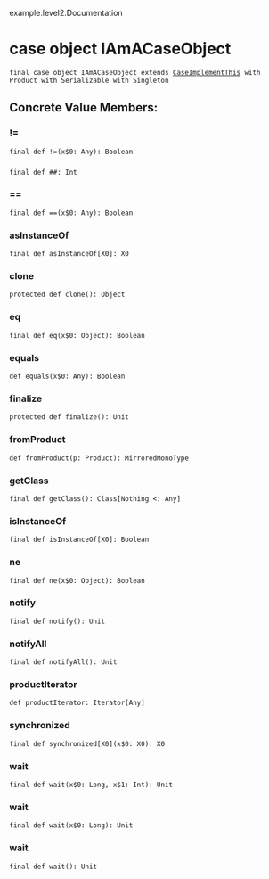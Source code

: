 example.level2.Documentation
# case object IAmACaseObject

<pre><code class="language-scala" >final case object IAmACaseObject extends <a href="./CaseImplementThis.md">CaseImplementThis</a> with Product with Serializable with Singleton</pre></code>
## Concrete Value Members:
### !=
<pre><code class="language-scala" >final def !=(x$0: Any): Boolean</pre></code>

### ##
<pre><code class="language-scala" >final def ##: Int</pre></code>

### ==
<pre><code class="language-scala" >final def ==(x$0: Any): Boolean</pre></code>

### asInstanceOf
<pre><code class="language-scala" >final def asInstanceOf[X0]: X0</pre></code>

### clone
<pre><code class="language-scala" >protected def clone(): Object</pre></code>

### eq
<pre><code class="language-scala" >final def eq(x$0: Object): Boolean</pre></code>

### equals
<pre><code class="language-scala" >def equals(x$0: Any): Boolean</pre></code>

### finalize
<pre><code class="language-scala" >protected def finalize(): Unit</pre></code>

### fromProduct
<pre><code class="language-scala" >def fromProduct(p: Product): MirroredMonoType</pre></code>

### getClass
<pre><code class="language-scala" >final def getClass(): Class[Nothing <: Any]</pre></code>

### isInstanceOf
<pre><code class="language-scala" >final def isInstanceOf[X0]: Boolean</pre></code>

### ne
<pre><code class="language-scala" >final def ne(x$0: Object): Boolean</pre></code>

### notify
<pre><code class="language-scala" >final def notify(): Unit</pre></code>

### notifyAll
<pre><code class="language-scala" >final def notifyAll(): Unit</pre></code>

### productIterator
<pre><code class="language-scala" >def productIterator: Iterator[Any]</pre></code>

### synchronized
<pre><code class="language-scala" >final def synchronized[X0](x$0: X0): X0</pre></code>

### wait
<pre><code class="language-scala" >final def wait(x$0: Long, x$1: Int): Unit</pre></code>

### wait
<pre><code class="language-scala" >final def wait(x$0: Long): Unit</pre></code>

### wait
<pre><code class="language-scala" >final def wait(): Unit</pre></code>


